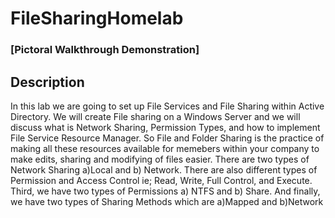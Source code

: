 # FileSharingHomelab

 ### [Pictoral Walkthrough Demonstration]

 <h2>Description</h2>
  In this lab we are going to set up File Services and File Sharing within Active Directory. We will create File sharing on a Windows Server and we will discuss
  what is Network Sharing, Permission Types, and how to implement File Service Resource Manager. So File and Folder Sharing is the practice of making all these
  resources available for memebers within your company to make edits, sharing and  modifying of files easier. There are two types of Network Sharing a)Local and 
  b) Network. There are also different types of Permission and Access Control ie; Read, Write, Full Control, and Execute. Third, we have two types of Permissions
  a) NTFS and b) Share. And finally, we have two types of Sharing Methods which are a)Mapped and b)Network
  
